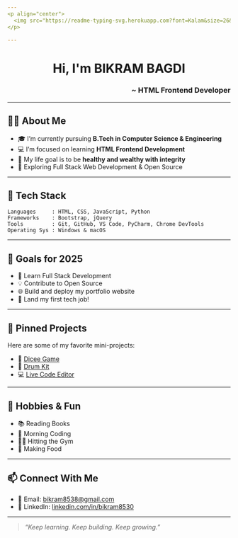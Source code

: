 ```yaml
---
<p align="center">
  <img src="https://readme-typing-svg.herokuapp.com?font=Kalam&size=26&pause=1000&color=800080&center=true&vCenter=true&width=800&lines=I+can+do+all+things+through+Christ+who+strengthens+me.;Walking+by+Faith%2C+not+by+Sight.;Jesus+is+the+Way%2C+the+Truth%2C+and+the+Life.;Saved+by+Grace+through+Faith."/>
</p>

---
```

<h1 align="center">Hi, I'm <strong>BIKRAM BAGDI</strong></h1>
<h3 align="right">~ HTML Frontend Developer</h3>

---

## 🙋‍♂️ About Me

- 🎓 I’m currently pursuing **B.Tech in Computer Science & Engineering**
- 💻 I’m focused on learning **HTML Frontend Development**
- 🎯 My life goal is to be **healthy and wealthy with integrity**
- 🧠 Exploring Full Stack Web Development & Open Source

---

## 💼 Tech Stack

```text
Languages     : HTML, CSS, JavaScript, Python
Frameworks    : Bootstrap, jQuery
Tools         : Git, GitHub, VS Code, PyCharm, Chrome DevTools
Operating Sys : Windows & macOS
````

---

## 🚀 Goals for 2025

* 🔄 Learn Full Stack Development
* 💡 Contribute to Open Source
* 🌐 Build and deploy my portfolio website
* 💼 Land my first tech job!

---

## 📌 Pinned Projects

Here are some of my favorite mini-projects:

* 🎲 [Dicee Game](https://bikram8538.github.io/Dicee)
* 🥁 [Drum Kit](https://bikram8538.github.io/drumKit/)
* 💻 [Live Code Editor](https://bikram8538.github.io/live-code-editor)

---

## 🎯 Hobbies & Fun

* 📚 Reading Books
* 🌅 Morning Coding
* 🏋️‍♂️ Hitting the Gym
* 🍳 Making Food

---

## 📫 Connect With Me

* 📧 Email: [bikram8538@gmail.com](mailto:bikram8538@gmail.com)
* 💼 LinkedIn: [linkedin.com/in/bikram8530](https://www.linkedin.com/in/bikram8530)

---

> *“Keep learning. Keep building. Keep growing.”*
